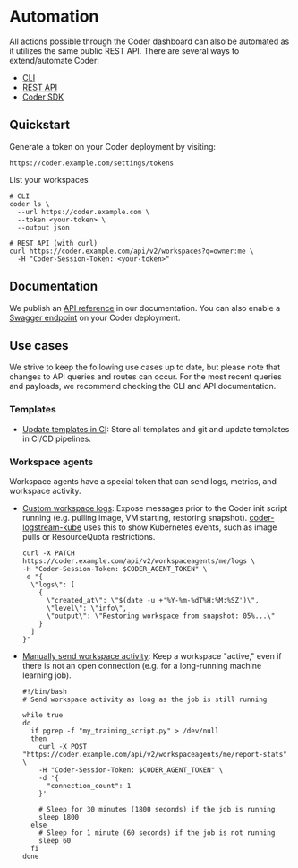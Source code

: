 # Automation

All actions possible through the Coder dashboard can also be automated as it utilizes the same public REST API. There are several ways to extend/automate Coder:

- [CLI](../cli.md)
- [REST API](../api/)
- [Coder SDK](https://pkg.go.dev/github.com/coder/coder/v2/codersdk)

## Quickstart

Generate a token on your Coder deployment by visiting:

```shell
https://coder.example.com/settings/tokens
```

List your workspaces

```shell
# CLI
coder ls \
  --url https://coder.example.com \
  --token <your-token> \
  --output json

# REST API (with curl)
curl https://coder.example.com/api/v2/workspaces?q=owner:me \
  -H "Coder-Session-Token: <your-token>"
```

## Documentation

We publish an [API reference](../api/index.md) in our documentation. You can also enable a [Swagger endpoint](../cli/server.md#--swagger-enable) on your Coder deployment.

## Use cases

We strive to keep the following use cases up to date, but please note that changes to API queries and routes can occur. For the most recent queries and payloads, we recommend checking the CLI and API documentation.

### Templates

- [Update templates in CI](../templates/change-management.md): Store all templates and git and update templates in CI/CD pipelines.

### Workspace agents

Workspace agents have a special token that can send logs, metrics, and workspace activity.

- [Custom workspace logs](../api/agents.md#patch-workspace-agent-logs): Expose messages prior to the Coder init script running (e.g. pulling image, VM starting, restoring snapshot). [coder-logstream-kube](https://github.com/coder/coder-logstream-kube) uses this to show Kubernetes events, such as image pulls or ResourceQuota restrictions.

  ```shell
  curl -X PATCH https://coder.example.com/api/v2/workspaceagents/me/logs \
  -H "Coder-Session-Token: $CODER_AGENT_TOKEN" \
  -d "{
    \"logs\": [
      {
        \"created_at\": \"$(date -u +'%Y-%m-%dT%H:%M:%SZ')\",
        \"level\": \"info\",
        \"output\": \"Restoring workspace from snapshot: 05%...\"
      }
    ]
  }"
  ```

- [Manually send workspace activity](../api/agents.md#submit-workspace-agent-stats): Keep a workspace "active," even if there is not an open connection (e.g. for a long-running machine learning job).

  ```shell
  #!/bin/bash
  # Send workspace activity as long as the job is still running

  while true
  do
    if pgrep -f "my_training_script.py" > /dev/null
    then
      curl -X POST "https://coder.example.com/api/v2/workspaceagents/me/report-stats" \
      -H "Coder-Session-Token: $CODER_AGENT_TOKEN" \
      -d '{
        "connection_count": 1
      }'

      # Sleep for 30 minutes (1800 seconds) if the job is running
      sleep 1800
    else
      # Sleep for 1 minute (60 seconds) if the job is not running
      sleep 60
    fi
  done
  ```
